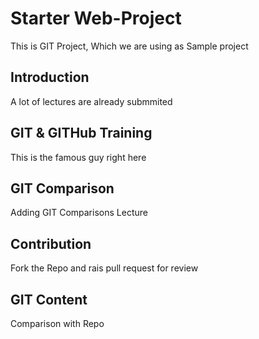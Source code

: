 # Starter Web-Project
This is GIT Project, Which we are using as Sample project

## Introduction
A lot of lectures are already submmited

## GIT & GITHub Training
This is the famous guy right here

## GIT Comparison
Adding GIT Comparisons Lecture

## Contribution
Fork the Repo and rais pull request for review 

## GIT Content
Comparison with Repo

